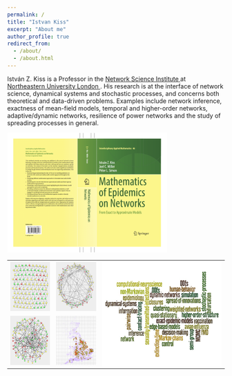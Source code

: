 ```yaml
---
permalink: /
title: "Istvan Kiss"
excerpt: "About me"
author_profile: true
redirect_from: 
  - /about/
  - /about.html
---
```


István Z. Kiss is a Professor in the <a href='https://www.networkscienceinstitute.org/'> Network Science Institute </a> at <a href='https://www.nulondon.ac.uk/'> Northeastern University London </a>. His research is at the interface of network science, dynamical systems and stochastic processes, and concerns both theoretical and data-driven problems. Examples include network inference, exactness of mean-field models, temporal and higher-order networks, adaptive/dynamic networks, resilience of power networks and the study of spreading processes in general.
<div> 
<a href="http://www.springer.com/la/book/9783319508047" target="_blank"> <img  src="../images/Revised_Cover_2.png" alt="world cloud" width="370" /></a>
</div>
<table>
<tr>
<td><a href="img/HexSIRNewV2.png" target="_blank"><img src="../images/HexSIRNewV2.png" style="width:150px;height:114px;"></a></td>
<td><a href="img/SmallWorldNew.png" target="_blank"><img src="../images/SmallWorldNew.png" style="width:150px;height:114px;"></a></td>
<th rowspan="2"> <right><a href="img/World_Cloud.png" target="_blank"><img src="../images/World_Cloud.png" style="width:450px;height:240px;"></a></right></th>
</tr>
<tr>
<td><a href="img/SfSIRNew.png" target="_blank"><img src="../images/SfSIRNew.png" style="width:150px;height:114px;"></a></td>
<td><center><a href="img/Picture1.png" target="_blank"><img src="../images/Picture1.png" style="width:100px;height:114px;"></a></center></td>
</tr>
</table>